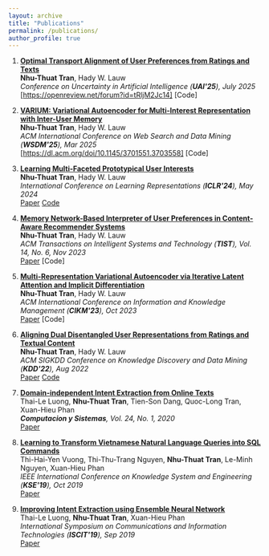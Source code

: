 ```yaml
---
layout: archive
title: "Publications"
permalink: /publications/
author_profile: true
---
```

1. <b> [Optimal Transport Alignment of User Preferences from Ratings and Texts]()</b> <br><b>Nhu-Thuat Tran</b>, Hady W. Lauw <br><i> Conference on Uncertainty in Artificial Intelligence (<b>UAI'25</b>), July 2025</i> <br>[https://openreview.net/forum?id=tRljM2Jc14] [Code]<br>
   
2. <b> [VARIUM: Variational Autoencoder for Multi-Interest Representation with Inter-User Memory]()</b> <br><b>Nhu-Thuat Tran</b>, Hady W. Lauw <br><i> ACM International Conference on Web Search and Data Mining (<b>WSDM'25</b>), Mar 2025</i> <br>[https://dl.acm.org/doi/10.1145/3701551.3703558] [Code]<br>

3. <b> [Learning Multi-Faceted Prototypical User Interests]()</b> <br><b>Nhu-Thuat Tran</b>, Hady W. Lauw <br><i> International Conference on Learning Representations (<b>ICLR'24</b>), May 2024</i> <br>[Paper](https://ink.library.smu.edu.sg/cgi/viewcontent.cgi?article=10281&context=sis_research) [Code](https://github.com/PreferredAI/FacetVAE)<br>
   
4. <b> [Memory Network-Based Interpreter of User Preferences in Content-Aware Recommender Systems]()</b> <br><b>Nhu-Thuat Tran</b>, Hady W. Lauw <br><i> ACM Transactions on Intelligent Systems and Technology (<b>TIST</b>), Vol. 14, No. 6, Nov 2023 </i> <br>[Paper](https://dl.acm.org/doi/full/10.1145/3625239) [Code]<br>

5. <b> [Multi-Representation Variational Autoencoder via Iterative Latent Attention and Implicit Differentiation]()</b> <br><b>Nhu-Thuat Tran</b>, Hady W. Lauw <br><i> ACM International Conference on Information and Knowledge Management (<b>CIKM'23</b>), Oct 2023 </i> <br>[Paper](https://dl.acm.org/doi/10.1145/3583780.3614980) [Code]<br>

6. <b> [Aligning Dual Disentangled User Representations from Ratings and Textual Content]()</b> <br><b>Nhu-Thuat Tran</b>, Hady W. Lauw <br><i> ACM SIGKDD Conference on Knowledge Discovery and Data Mining (<b>KDD'22</b>), Aug 2022 </i> <br>[Paper](https://ink.library.smu.edu.sg/cgi/viewcontent.cgi?article=8601&context=sis_research) [Code](https://github.com/PreferredAI/ADDVAE)<br>

7. <b> [Domain-independent Intent Extraction from Online Texts]()</b> <br>Thai-Le Luong, <b>Nhu-Thuat Tran</b>, Tien-Son Dang, Quoc-Long Tran, Xuan-Hieu Phan <br><i> <b>Computacion y Sistemas</b>, Vol. 24, No. 1, 2020 </i> <br>[Paper](http://www.scielo.org.mx/pdf/cys/v24n1/1405-5546-cys-24-01-331.pdf)

8. <b> [Learning to Transform Vietnamese Natural Language Queries into SQL Commands]()</b> <br>Thi-Hai-Yen Vuong, Thi-Thu-Trang Nguyen, <b>Nhu-Thuat Tran</b>, Le-Minh Nguyen, Xuan-Hieu Phan <br><i> IEEE International Conference on Knowledge System and Engineering (<b>KSE'19</b>), Oct 2019 </i> <br>[Paper](https://ieeexplore.ieee.org/document/8919393)

9. <b> [Improving Intent Extraction using Ensemble Neural Network]()</b> <br>Thai-Le Luong, <b>Nhu-Thuat Tran</b>, Xuan-Hieu Phan <br><i> International Symposium on Communications and Information Technologies (<b>ISCIT'19</b>), Sep 2019 </i> <br>[Paper](https://ieeexplore.ieee.org/document/8905140)